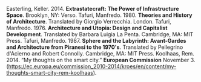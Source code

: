 Easterling, Keller. 2014. **Extrastatecraft: The Power of Infrastructure Space**. Brooklyn, NY: Verso.
Tafuri, Manfredo. 1980. **Theories and History of Architecture**. Translated by Giorgio Verrecchia. London.
Tafuri, Manfredo. 1976. **Architecture and Utopia: Design and Capitalist Development**. Translated by Barbara Luigia La Penta. Cambridge, MA: MIT Press.
Tafuri, Manfredo. 1987. **Sphere and the Labyrinth: Avant-Gardes and Architecture from Piranesi to the 1970's**. Translated by Pellegrino d'Acierno and Robert Connolly. Cambridge, MA: MIT Press.
Koolhaas, Rem. 2014. “My thoughts on the smart city.” **European Commission** November 3. (https://ec.europa.eu/commission_2010-2014/kroes/en/content/my-thoughts-smart-city-rem-koolhaas).

